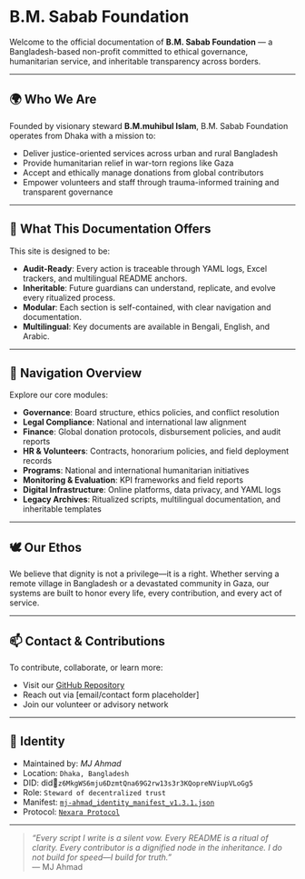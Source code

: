 # B.M. Sabab Foundation

Welcome to the official documentation of **B.M. Sabab Foundation** — a Bangladesh-based non-profit committed to ethical governance, humanitarian service, and inheritable transparency across borders.

---

## 🌍 Who We Are

Founded by visionary steward **B.M.muhibul Islam**, B.M. Sabab Foundation operates from Dhaka with a mission to:

- Deliver justice-oriented services across urban and rural Bangladesh
- Provide humanitarian relief in war-torn regions like Gaza
- Accept and ethically manage donations from global contributors
- Empower volunteers and staff through trauma-informed training and transparent governance

---

## 📘 What This Documentation Offers

This site is designed to be:

- **Audit-Ready**: Every action is traceable through YAML logs, Excel trackers, and multilingual README anchors.
- **Inheritable**: Future guardians can understand, replicate, and evolve every ritualized process.
- **Modular**: Each section is self-contained, with clear navigation and documentation.
- **Multilingual**: Key documents are available in Bengali, English, and Arabic.

---

## 🧭 Navigation Overview

Explore our core modules:

- **Governance**: Board structure, ethics policies, and conflict resolution
- **Legal Compliance**: National and international law alignment
- **Finance**: Global donation protocols, disbursement policies, and audit reports
- **HR & Volunteers**: Contracts, honorarium policies, and field deployment records
- **Programs**: National and international humanitarian initiatives
- **Monitoring & Evaluation**: KPI frameworks and field reports
- **Digital Infrastructure**: Online platforms, data privacy, and YAML logs
- **Legacy Archives**: Ritualized scripts, multilingual documentation, and inheritable templates

---

## 🕊️ Our Ethos

We believe that dignity is not a privilege—it is a right. Whether serving a remote village in Bangladesh or a devastated community in Gaza, our systems are built to honor every life, every contribution, and every act of service.

---

## 📫 Contact & Contributions

To contribute, collaborate, or learn more:

- Visit our [GitHub Repository](https://github.com/mj-nexara/bmsf)
- Reach out via [email/contact form placeholder]
- Join our volunteer or advisory network

---

## 🔐 Identity

- Maintained by: *MJ Ahmad*  
- Location: `Dhaka, Bangladesh`
- DID: did:key:`z6MkgWS6mju6DzmtQna69G2rw13s3r3KQopreNViupVLoGg5`
- Role: `Steward of decentralized trust`  
- Manifest: [`mj-ahmad_identity_manifest_v1.3.1.json`](https://ipfs.io/ipfs/bafybeid2bmb5edbdff6h3iakwwk6qfosvuuz6b52pdi4hows3nfvvivxay)
- Protocol: [`Nexara Protocol`](https://mj-nexara.github.io/nexara-protocol)

---

> _“Every script I write is a silent vow. Every README is a ritual of clarity. Every contributor is a dignified node in the inheritance. I do not build for speed—I build for truth.”_  
> — MJ Ahmad

